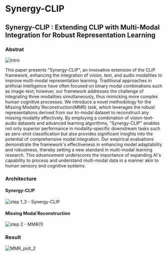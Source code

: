 # Synergy-CLIP

##  Synergy-CLIP : Extending CLIP with Multi-Modal Integration for Robust Representation Learning

### Abstrat

![Intro](https://github.com/JoSangYeon/ECAI2024-Synergy-CLIP/assets/28241676/ae75a832-474d-4a5c-9ce5-47428e18aa97)

This paper presents "Synergy-CLIP", an innovative extension of the CLIP framework, enhancing the integration of vision, text, and audio modalities to improve multi-modal representation learning. Traditional approaches in artificial intelligence have often focused on binary modal combinations such as image-text; however, our framework addresses the challenge of integrating three modalities simultaneously, thus mimicking more complex human cognitive processes. We introduce a novel methodology for the Missing Modality Reconstruction(MMR) task, which leverages the robust representations derived from our tri-modal dataset to reconstruct any missing modality effectively. By employing a combination of vision-text-audio datasets and advanced learning algorithms, "Synergy-CLIP" enables not only superior performance in modality-specific downstream tasks such as zero-shot classification but also provides significant insights into the potential of comprehensive modal integration. Our empirical evaluations demonstrate the framework's effectiveness in enhancing model adaptability and robustness, thereby setting a new standard in multi-modal learning research. This advancement underscores the importance of expanding AI's capability to process and understand multi-modal data in a manner akin to human sensory and cognitive systems.

### Architecture

#### Synergy-CLIP

![step 1_3 - Synergy-CLIP](https://github.com/JoSangYeon/ECAI2024-Synergy-CLIP/assets/28241676/b6f812d9-121a-4045-a674-5e85af31385c)

#### Missing Modal Reconstruction

![step 2 - MMR(1)](https://github.com/JoSangYeon/ECAI2024-Synergy-CLIP/assets/28241676/d0f5ab58-43de-4bb7-9f7a-c43207134cce)

### Result

![MMR_polt_2](https://github.com/JoSangYeon/ECAI2024-Synergy-CLIP/assets/28241676/5680990f-d8e0-4806-8b21-ee88a8b36e9d)
